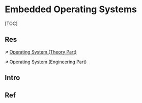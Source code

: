 # Embedded Operating Systems

[TOC]



## Res
↗ [Operating System (Theory Part)](../../../🔑%20CS_Core/🧬%20Computer%20System/Operating%20System%20(Theory%20Part)/Operating%20System%20(Theory%20Part).md)

↗ [Operating System (Engineering Part)](../../../🔑%20CS_Core/🥷🏼%20Operating%20System%20(Engineering%20Part)/Operating%20System%20(Engineering%20Part).md)



## Intro


## Ref

